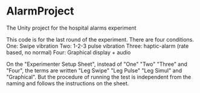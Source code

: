 # AlarmProject
The Unity project for the hospital alarms experiment

This code is for the last round of the experiment. There are four conditions.
One: Swipe vibration
Two: 1-2-3 pulse vibration
Three: haptic-alarm (rate based, no normal)
Four: Graphical display + audio

On the "Experimenter Setup Sheet", instead of "One" "Two" "Three" and "Four", the terms are written "Leg Swipe" "Leg Pulse" "Leg Simul" and "Graphical". But the procedure of running the test is independent from the naming and follows the instructions on the sheet.
